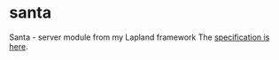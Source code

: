 # santa
Santa - server module from my Lapland framework
The [specification is here](https://github.com/UniBreakfast/lapland-js-spec#lapland-specification-vanilla-js-backend-framework).
